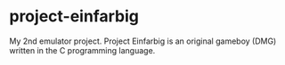 # project-einfarbig
My 2nd emulator project. Project Einfarbig is an original gameboy (DMG) written in the C programming language.
